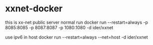# xxnet-docker

this is xx-net public server
normal run
docker run --restart=always -p 8085:8085 -p 8087:8087 -p 1080:1080 -d ider/xxnet

use ipv6 in host
docker run --restart=always --net=host -d ider/xxnet